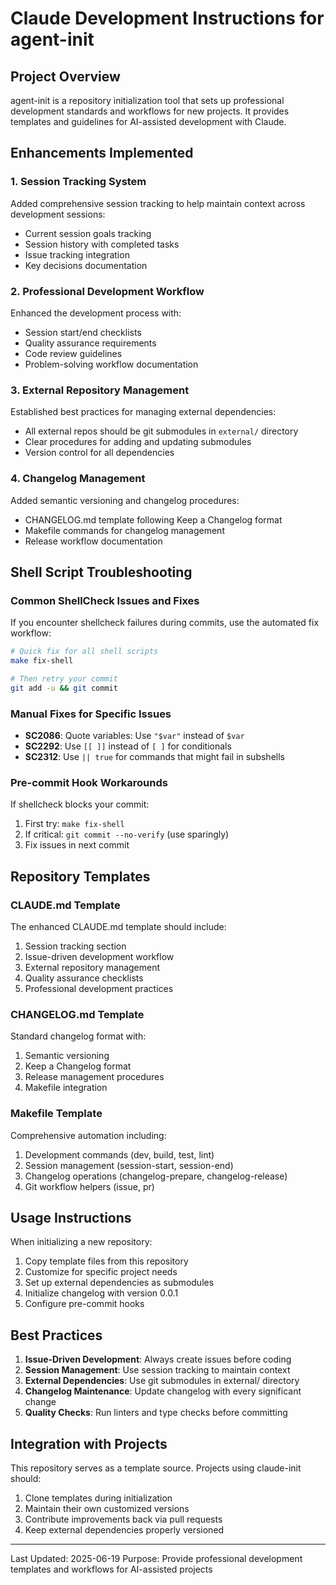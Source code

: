 # Claude Development Instructions for agent-init

## Project Overview

agent-init is a repository initialization tool that sets up professional development standards and workflows for new projects. It provides templates and guidelines for AI-assisted development with Claude.

## Enhancements Implemented

### 1. Session Tracking System

Added comprehensive session tracking to help maintain context across development sessions:

- Current session goals tracking
- Session history with completed tasks
- Issue tracking integration
- Key decisions documentation

### 2. Professional Development Workflow

Enhanced the development process with:

- Session start/end checklists
- Quality assurance requirements
- Code review guidelines
- Problem-solving workflow documentation

### 3. External Repository Management

Established best practices for managing external dependencies:

- All external repos should be git submodules in `external/` directory
- Clear procedures for adding and updating submodules
- Version control for all dependencies

### 4. Changelog Management

Added semantic versioning and changelog procedures:

- CHANGELOG.md template following Keep a Changelog format
- Makefile commands for changelog management
- Release workflow documentation

## Shell Script Troubleshooting

### Common ShellCheck Issues and Fixes

If you encounter shellcheck failures during commits, use the automated fix workflow:

```bash
# Quick fix for all shell scripts
make fix-shell

# Then retry your commit
git add -u && git commit
```

### Manual Fixes for Specific Issues

- **SC2086**: Quote variables: Use `"$var"` instead of `$var`
- **SC2292**: Use `[[ ]]` instead of `[ ]` for conditionals
- **SC2312**: Use `|| true` for commands that might fail in subshells

### Pre-commit Hook Workarounds

If shellcheck blocks your commit:
1. First try: `make fix-shell`
2. If critical: `git commit --no-verify` (use sparingly)
3. Fix issues in next commit

## Repository Templates

### CLAUDE.md Template

The enhanced CLAUDE.md template should include:

1. Session tracking section
2. Issue-driven development workflow
3. External repository management
4. Quality assurance checklists
5. Professional development practices

### CHANGELOG.md Template

Standard changelog format with:

1. Semantic versioning
2. Keep a Changelog format
3. Release management procedures
4. Makefile integration

### Makefile Template

Comprehensive automation including:

1. Development commands (dev, build, test, lint)
2. Session management (session-start, session-end)
3. Changelog operations (changelog-prepare, changelog-release)
4. Git workflow helpers (issue, pr)

## Usage Instructions

When initializing a new repository:

1. Copy template files from this repository
2. Customize for specific project needs
3. Set up external dependencies as submodules
4. Initialize changelog with version 0.0.1
5. Configure pre-commit hooks

## Best Practices

1. **Issue-Driven Development**: Always create issues before coding
2. **Session Management**: Use session tracking to maintain context
3. **External Dependencies**: Use git submodules in external/ directory
4. **Changelog Maintenance**: Update changelog with every significant change
5. **Quality Checks**: Run linters and type checks before committing

## Integration with Projects

This repository serves as a template source. Projects using claude-init should:

1. Clone templates during initialization
2. Maintain their own customized versions
3. Contribute improvements back via pull requests
4. Keep external dependencies properly versioned

---
Last Updated: 2025-06-19
Purpose: Provide professional development templates and workflows for AI-assisted projects
<!-- Session Info - Auto-updated by session management -->
<!-- Current Session ID: session-20250619-183646-35455 -->
<!-- Session Started: 2025-06-19T23:36:46Z -->
